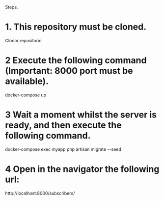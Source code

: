 
Steps.

# 1. This repository must be cloned. 
Clonar repositorio

# 2 Execute the following command (Important: 8000 port must be available).
 docker-compose up

# 3 Wait a moment whilst the server is ready, and then execute the following command.
docker-compose exec myapp php artisan migrate --seed

# 4 Open in the navigator the following url: 

http://localhost:8000/subscribers/ 





